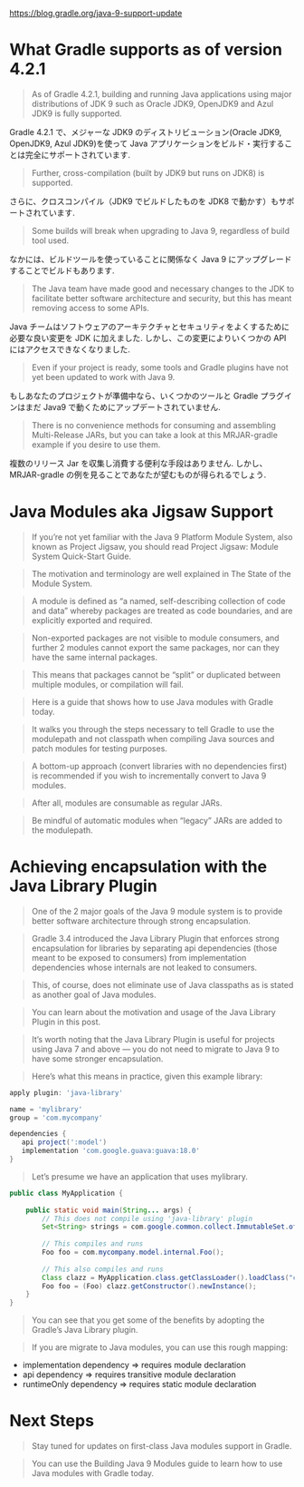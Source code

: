 https://blog.gradle.org/java-9-support-update

# What Gradle supports as of version 4.2.1
> As of Gradle 4.2.1, building and running Java applications using major distributions of JDK 9 such as Oracle JDK9, OpenJDK9 and Azul JDK9 is fully supported.

Gradle 4.2.1 で、メジャーな JDK9 のディストリビューション(Oracle JDK9, OpenJDK9, Azul JDK9)を使って Java アプリケーションをビルド・実行することは完全にサポートされています.

> Further, cross-compilation (built by JDK9 but runs on JDK8) is supported.

さらに、クロスコンパイル（JDK9 でビルドしたものを JDK8 で動かす）もサポートされています.

> Some builds will break when upgrading to Java 9, regardless of build tool used.

なかには、ビルドツールを使っていることに関係なく Java 9 にアップグレードすることでビルドもあります.

> The Java team have made good and necessary changes to the JDK to facilitate better software architecture and security, but this has meant removing access to some APIs.

Java チームはソフトウェアのアーキテクチャとセキュリティをよくするために必要な良い変更を JDK に加えました.
しかし、この変更によりいくつかの API にはアクセスできなくなりました.

> Even if your project is ready, some tools and Gradle plugins have not yet been updated to work with Java 9.

もしあなたのプロジェクトが準備中なら、いくつかのツールと Gradle プラグインはまだ Java9 で動くためにアップデートされていません.

> There is no convenience methods for consuming and assembling Multi-Release JARs, but you can take a look at this MRJAR-gradle example if you desire to use them.

複数のリリース Jar を収集し消費する便利な手段はありません.
しかし、 MRJAR-gradle の例を見ることであなたが望むものが得られるでしょう.

# Java Modules aka Jigsaw Support
> If you’re not yet familiar with the Java 9 Platform Module System, also known as Project Jigsaw, you should read Project Jigsaw: Module System Quick-Start Guide.

> The motivation and terminology are well explained in The State of the Module System.

> A module is defined as “a named, self-describing collection of code and data” whereby packages are treated as code boundaries, and are explicitly exported and required.

> Non-exported packages are not visible to module consumers, and further 2 modules cannot export the same packages, nor can they have the same internal packages.

> This means that packages cannot be “split” or duplicated between multiple modules, or compilation will fail.

> Here is a guide that shows how to use Java modules with Gradle today.

> It walks you through the steps necessary to tell Gradle to use the modulepath and not classpath when compiling Java sources and patch modules for testing purposes.

> A bottom-up approach (convert libraries with no dependencies first) is recommended if you wish to incrementally convert to Java 9 modules.

> After all, modules are consumable as regular JARs.

> Be mindful of automatic modules when “legacy” JARs are added to the modulepath.

# Achieving encapsulation with the Java Library Plugin
> One of the 2 major goals of the Java 9 module system is to provide better software architecture through strong encapsulation.

> Gradle 3.4 introduced the Java Library Plugin that enforces strong encapsulation for libraries by separating api dependencies (those meant to be exposed to consumers) from implementation dependencies whose internals are not leaked to consumers.

> This, of course, does not eliminate use of Java classpaths as is stated as another goal of Java modules.

> You can learn about the motivation and usage of the Java Library Plugin in this post.

> It’s worth noting that the Java Library Plugin is useful for projects using Java 7 and above — you do not need to migrate to Java 9 to have some stronger encapsulation.

> Here’s what this means in practice, given this example library:

```groovy
apply plugin: 'java-library'

name = 'mylibrary'
group = 'com.mycompany'

dependencies {
   api project(':model')
   implementation 'com.google.guava:guava:18.0'
}
```

> Let’s presume we have an application that uses mylibrary.

```java
public class MyApplication {
    
    public static void main(String... args) {
        // This does not compile using 'java-library' plugin
        Set<String> strings = com.google.common.collect.ImmutableSet.of("Hello", "Goodbye");
        
        // This compiles and runs
        Foo foo = com.mycompany.model.internal.Foo();
        
        // This also compiles and runs
        Class clazz = MyApplication.class.getClassLoader().loadClass("com.mycompany.model.internal.Foo");
        Foo foo = (Foo) clazz.getConstructor().newInstance();
    }
}
```

> You can see that you get some of the benefits by adopting the Gradle’s Java Library plugin.

> If you are migrate to Java modules, you can use this rough mapping:

- implementation dependency => requires module declaration
- api dependency => requires transitive module declaration
- runtimeOnly dependency => requires static module declaration

# Next Steps
> Stay tuned for updates on first-class Java modules support in Gradle.

> You can use the Building Java 9 Modules guide to learn how to use Java modules with Gradle today.
